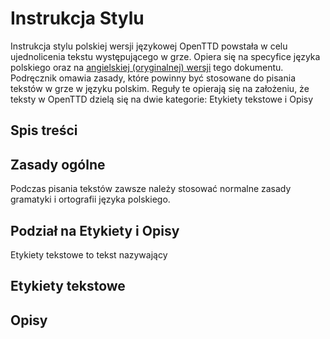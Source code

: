# Instrukcja Stylu

Instrukcja stylu polskiej wersji językowej OpenTTD powstała w celu ujednolicenia tekstu występującego w grze. Opiera się na specyfice języka polskiego oraz na [angielskiej (oryginalnej) wersji](https://wiki.openttd.org/en/Development/Manual%20of%20style) tego dokumentu. Podręcznik omawia zasady, które powinny być stosowane do pisania tekstów w grze w języku polskim. Reguły te opierają się na założeniu, że teksty w OpenTTD dzielą się na dwie kategorie: Etykiety tekstowe i Opisy

## Spis treści

## Zasady ogólne

Podczas pisania tekstów zawsze należy stosować normalne zasady gramatyki i ortografii języka polskiego. 

## Podział na Etykiety i Opisy

Etykiety tekstowe to tekst nazywający

## Etykiety tekstowe

## Opisy
